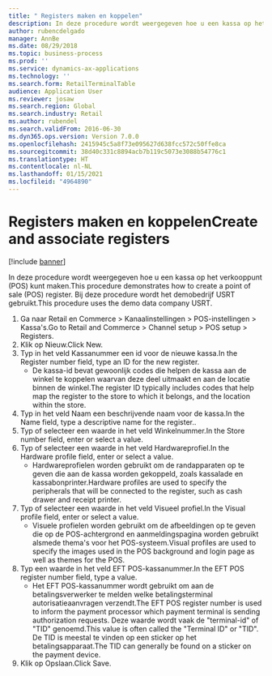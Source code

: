 ```yaml
---
title: " Registers maken en koppelen"
description: In deze procedure wordt weergegeven hoe u een kassa op het verkooppunt (POS) kunt maken.
author: rubencdelgado
manager: AnnBe
ms.date: 08/29/2018
ms.topic: business-process
ms.prod: ''
ms.service: dynamics-ax-applications
ms.technology: ''
ms.search.form: RetailTerminalTable
audience: Application User
ms.reviewer: josaw
ms.search.region: Global
ms.search.industry: Retail
ms.author: rubendel
ms.search.validFrom: 2016-06-30
ms.dyn365.ops.version: Version 7.0.0
ms.openlocfilehash: 2415945c5a8f73e095627d638fcc572c50ffe8ca
ms.sourcegitcommit: 38d40c331c8894acb7b119c5073e3088b54776c1
ms.translationtype: HT
ms.contentlocale: nl-NL
ms.lasthandoff: 01/15/2021
ms.locfileid: "4964890"
---
```

# <a name="create-and-associate-registers"></a><span data-ttu-id="5ba7a-103"> Registers maken en koppelen</span><span class="sxs-lookup"><span data-stu-id="5ba7a-103">Create and associate registers</span></span>

[!include [banner](../includes/banner.md)]

<span data-ttu-id="5ba7a-104">In deze procedure wordt weergegeven hoe u een kassa op het verkooppunt (POS) kunt maken.</span><span class="sxs-lookup"><span data-stu-id="5ba7a-104">This procedure demonstrates how to create a point of sale (POS) register.</span></span> <span data-ttu-id="5ba7a-105">Bij deze procedure wordt het demobedrijf USRT gebruikt.</span><span class="sxs-lookup"><span data-stu-id="5ba7a-105">This procedure uses the demo data company USRT.</span></span>

1. <span data-ttu-id="5ba7a-106">Ga naar Retail en Commerce > Kanaalinstellingen > POS-instellingen > Kassa's.</span><span class="sxs-lookup"><span data-stu-id="5ba7a-106">Go to Retail and Commerce > Channel setup > POS setup > Registers.</span></span>
2. <span data-ttu-id="5ba7a-107">Klik op Nieuw.</span><span class="sxs-lookup"><span data-stu-id="5ba7a-107">Click New.</span></span>
3. <span data-ttu-id="5ba7a-108">Typ in het veld Kassanummer een id voor de nieuwe kassa.</span><span class="sxs-lookup"><span data-stu-id="5ba7a-108">In the Register number field, type an ID for the new register.</span></span>
    * <span data-ttu-id="5ba7a-109">De kassa-id bevat gewoonlijk codes die helpen de kassa aan de winkel te koppelen waarvan deze deel uitmaakt en aan de locatie binnen de winkel.</span><span class="sxs-lookup"><span data-stu-id="5ba7a-109">The register ID typically includes codes that help map the register to the store to which it belongs, and the location within the store.</span></span>  
4. <span data-ttu-id="5ba7a-110">Typ in het veld Naam een beschrijvende naam voor de kassa.</span><span class="sxs-lookup"><span data-stu-id="5ba7a-110">In the Name field, type a descriptive name for the register..</span></span>
5. <span data-ttu-id="5ba7a-111">Typ of selecteer een waarde in het veld Winkelnummer.</span><span class="sxs-lookup"><span data-stu-id="5ba7a-111">In the Store number field, enter or select a value.</span></span>
6. <span data-ttu-id="5ba7a-112">Typ of selecteer een waarde in het veld Hardwareprofiel.</span><span class="sxs-lookup"><span data-stu-id="5ba7a-112">In the Hardware profile field, enter or select a value.</span></span>
    * <span data-ttu-id="5ba7a-113">Hardwareprofielen worden gebruikt om de randapparaten op te geven die aan de kassa worden gekoppeld, zoals kassalade en kassabonprinter.</span><span class="sxs-lookup"><span data-stu-id="5ba7a-113">Hardware profiles are used to specify the peripherals that will be connected to the register, such as cash drawer and receipt printer.</span></span>  
7. <span data-ttu-id="5ba7a-114">Typ of selecteer een waarde in het veld Visueel profiel.</span><span class="sxs-lookup"><span data-stu-id="5ba7a-114">In the Visual profile field, enter or select a value.</span></span>
    * <span data-ttu-id="5ba7a-115">Visuele profielen worden gebruikt om de afbeeldingen op te geven die op de POS-achtergrond en aanmeldingspagina worden gebruikt alsmede thema's voor het POS-systeem.</span><span class="sxs-lookup"><span data-stu-id="5ba7a-115">Visual profiles are used to specify the images used in the POS background and login page as well as themes for the POS.</span></span>  
8. <span data-ttu-id="5ba7a-116">Typ een waarde in het veld EFT POS-kassanummer.</span><span class="sxs-lookup"><span data-stu-id="5ba7a-116">In the EFT POS register number field, type a value.</span></span>
    * <span data-ttu-id="5ba7a-117">Het EFT POS-kassanummer wordt gebruikt om aan de betalingsverwerker te melden welke betalingsterminal autorisatieaanvragen verzendt.</span><span class="sxs-lookup"><span data-stu-id="5ba7a-117">The EFT POS register number is used to inform the payment processor which payment terminal is sending authorization requests.</span></span> <span data-ttu-id="5ba7a-118">Deze waarde wordt vaak de "terminal-id" of "TID" genoemd.</span><span class="sxs-lookup"><span data-stu-id="5ba7a-118">This value is often called the "Terminal ID" or "TID".</span></span> <span data-ttu-id="5ba7a-119">De TID is meestal te vinden op een sticker op het betalingsapparaat.</span><span class="sxs-lookup"><span data-stu-id="5ba7a-119">The TID can generally be found on a sticker on the payment device.</span></span>  
9. <span data-ttu-id="5ba7a-120">Klik op Opslaan.</span><span class="sxs-lookup"><span data-stu-id="5ba7a-120">Click Save.</span></span>

